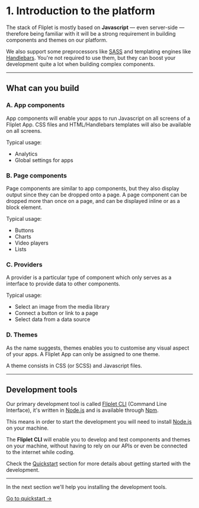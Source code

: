 # 1. Introduction to the platform

The stack of Fliplet is mostly based on **Javascript** — even server-side — therefore being familiar with it will be a strong requirement in building components and themes on our platform.

We also support some preprocessors like [SASS](http://sass-lang.com/) and templating engines like [Handlebars](http://handlebarsjs.com/). You're not required to use them, but they can boost your development quite a lot when building complex components.

---

## What can you build

### A. App components

App components will enable your apps to run Javascript on all screens of a Fliplet App. CSS files and HTML/Handlebars templates will also be available on all screens.

Typical usage:
- Analytics
- Global settings for apps

### B. Page components

Page components are similar to app components, but they also display output since they can be dropped onto a page.
A page component can be dropped more than once on a page, and can be displayed inline or as a block element.

Typical usage:
- Buttons
- Charts
- Video players
- Lists

### C. Providers

A provider is a particular type of component which only serves as a interface to provide data to other components.

Typical usage:
- Select an image from the media library
- Connect a button or link to a page
- Select data from a data source

### D. Themes

As the name suggests, themes enables you to customise any visual aspect of your apps. A Fliplet App can only be assigned to one theme.

A theme consists in CSS (or SCSS) and Javascript files.

---

## Development tools

Our primary development tool is called [Fliplet CLI](https://github.com/Fliplet/fliplet-cli) (Command Line Interface), it's written in [Node.js](https://nodejs.org) and is available through [Npm](https://www.npmjs.com/package/fliplet-cli).

This means in order to start the development you will need to install [Node.js](https://nodejs.org) on your machine.

The **Fliplet CLI** will enable you to develop and test components and themes on your machine, without having to rely on our APIs or even be connected to the internet while coding.

Check the [Quickstart](Quickstart.md) section for more details about getting started with the development.

---

In the next section we'll help you installing the development tools.

<a href="Quickstart.html" class="btn">Go to quickstart →</a>